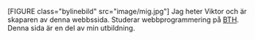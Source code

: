 
[FIGURE class="bylinebild" src="image/mig.jpg"]
Jag heter Viktor och är skaparen av denna webbssida.
Studerar webbprogrammering på [BTH](https://www.bth.se/).
Denna sida är en del av min utbildning.
